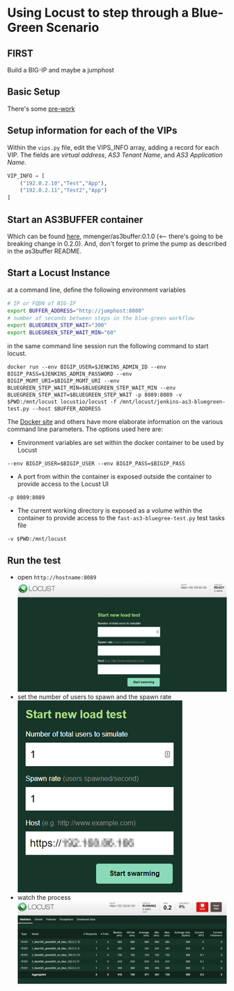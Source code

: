 # Using Locust to step through a Blue-Green Scenario

## FIRST
Build a BIG-IP and maybe a jumphost

## Basic Setup
There's some [pre-work](COMMON-SETUP.md)

## Setup information for each of the VIPs
Within the ```vips.py``` file, edit the VIPS_INFO array, adding a record for each VIP. The fields are *virtual address*, *AS3 Tenant Name*, and *AS3 Application Name*.

```python
VIP_INFO = [
    ("192.0.2.10","Test","App"),
    ("192.0.2.11","Test2","App")
]
```
## Start an AS3BUFFER container
Which can be found [here](https://github.com/mjmenger/as3buffer), mmenger/as3buffer:0.1.0 (<-- there's going to be breaking change in 0.2.0). And, don't forget to prime the pump as described in the as3buffer README.

## Start a Locust Instance
at a command line, define the following environment variables
```bash
# IP or FQDN of BIG-IP
export BUFFER_ADDRESS="http://jumphost:8080"
# number of seconds between steps in the blue-green workflow
export BLUEGREEN_STEP_WAIT="300"
export BLUEGREEN_STEP_WAIT_MIN="60"
```

in the same command line session run the following command to start locust. 
```shell
docker run --env BIGIP_USER=$JENKINS_ADMIN_ID --env BIGIP_PASS=$JENKINS_ADMIN_PASSWORD --env BIGIP_MGMT_URI=$BIGIP_MGMT_URI --env BLUEGREEN_STEP_WAIT_MIN=$BLUEGREEN_STEP_WAIT_MIN --env BLUEGREEN_STEP_WAIT=$BLUEGREEN_STEP_WAIT -p 8089:8089 -v $PWD:/mnt/locust locustio/locust -f /mnt/locust/jenkins-as3-bluegreen-test.py --host $BUFFER_ADDRESS
```

The [Docker site](https://docs.docker.com/) and others have more elaborate information on the various command line parameters. The options used here are:
- Environment variables are set within the docker container to be used by Locust
```shell
--env BIGIP_USER=$BIGIP_USER --env BIGIP_PASS=$BIGIP_PASS
```
- A port from within the container is exposed outside the container to provide access to the Locust UI
```shell
-p 8089:8089
```
- The current working directory is exposed as a volume within the container to provide access to the ```fast-as3-bluegree-test.py``` test tasks file
```shell
-v $PWD:/mnt/locust
```

## Run the test
- open ```http://hostname:8089```  
![locust ui](locust-1st-step.png)
- set the number of users to spawn and the spawn rate  
![locust ui](locust-2nd-step.png)
- watch the process  
![locust ui](locust-3rd-step.png)
